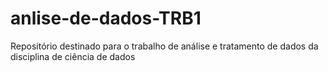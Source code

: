 # anlise-de-dados-TRB1
Repositório destinado para o trabalho de análise e tratamento de dados da disciplina de ciência de dados
